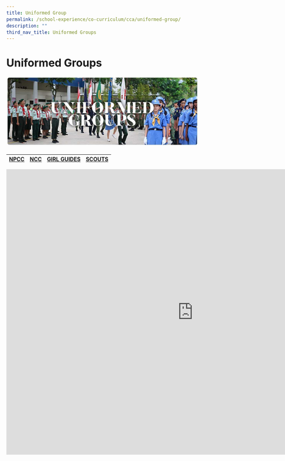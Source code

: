 ```yaml
---
title: Uniformed Group
permalink: /school-experience/co-curriculum/cca/uniformed-group/
description: ""
third_nav_title: Uniformed Groups
---
```

# **Uniformed Groups**

![](/images/RESIZED%20Banner_CCA_UG.jpg)

#### 

| [NPCC](/school-experience/co-curriculum/cca/uniformed-group/national-police-cadet-corps-npcc) | [NCC](/school-experience/co-curriculum/cca/uniformed-group/national-cadet-corp-land-ncc) | [GIRL GUIDES](/school-experience/co-curriculum/cca/uniformed-group/girl-guides) | [SCOUTS](/school-experience/co-curriculum/cca/uniformed-group/scouts) |
| --- | --- | --- | --- |

<iframe src="https://docs.google.com/presentation/d/e/2PACX-1vTWULOLQ10QbF1yIHzMlu22gLHMMSj6IxwyF8zVMPr2RDmgHa8fWRU9ccrMhneq-5fjgi9acW19dNtZ/embed?start=false&amp;loop=false&amp;delayms=3000" frameborder="0" width="980" height="749" allowfullscreen="true"></iframe>